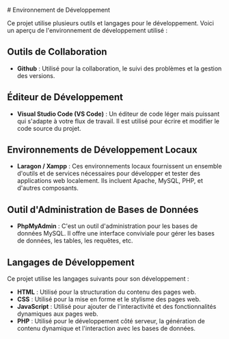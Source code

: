 
 # Environnement de Développement

Ce projet utilise plusieurs outils et langages pour le développement. Voici un aperçu de l'environnement de développement utilisé :

## Outils de Collaboration

- **Github** : Utilisé pour la collaboration, le suivi des problèmes et la gestion des versions.

## Éditeur de Développement

- **Visual Studio Code (VS Code)** : Un éditeur de code léger mais puissant qui s'adapte à votre flux de travail. Il est utilisé pour écrire et modifier le code source du projet.

## Environnements de Développement Locaux

- **Laragon / Xampp** : Ces environnements locaux fournissent un ensemble d'outils et de services nécessaires pour développer et tester des applications web localement. Ils incluent Apache, MySQL, PHP, et d'autres composants.

## Outil d'Administration de Bases de Données

- **PhpMyAdmin** : C'est un outil d'administration pour les bases de données MySQL. Il offre une interface conviviale pour gérer les bases de données, les tables, les requêtes, etc.

## Langages de Développement

Ce projet utilise les langages suivants pour son développement :

- **HTML** : Utilisé pour la structuration du contenu des pages web.
- **CSS** : Utilisé pour la mise en forme et le stylisme des pages web.
- **JavaScript** : Utilisé pour ajouter de l'interactivité et des fonctionnalités dynamiques aux pages web.
- **PHP** : Utilisé pour le développement côté serveur, la génération de contenu dynamique et l'interaction avec les bases de données.


 
